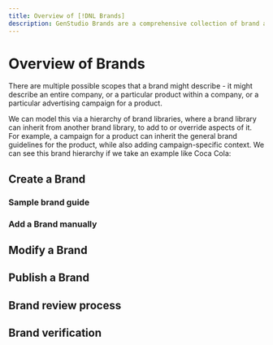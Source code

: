 ```yaml
---
title: Overview of [!DNL Brands]
description: GenStudio Brands are a comprehensive collection of brand assets—marketing copy, imagery, experiences, and more—to inform the creation of brand-aligned content in GenStudio.
---
```


# Overview of Brands

There are multiple possible scopes that a brand might describe - it might describe an entire company, or a particular product within a company, or a particular advertising campaign for a product.

We can model this via a hierarchy of brand libraries, where a brand library can inherit from another brand library, to add to or override aspects of it. For example, a campaign for a product can inherit the general brand guidelines for the product, while also adding campaign-specific context. We can see this brand hierarchy if we take an example like Coca Cola:

## Create a Brand

### Sample brand guide

### Add a Brand manually

## Modify a Brand

## Publish a Brand

## Brand review process

## Brand verification
